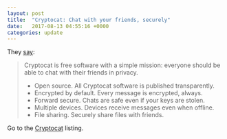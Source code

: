 ```yaml
---
layout: post
title:  "Cryptocat: Chat with your friends, securely"
date:   2017-08-13 04:55:16 +0000
categories: update
---
```


They <a href="https://crypto.cat/index.html">say</a>:

<blockquote>
 <p>Cryptocat is free software with a simple mission: everyone should be able to chat with their friends in privacy.</p>

 <ul>
  <li>Open source. All Cryptocat software is published transparently.</li>
  <li>Encrypted by default. Every message is encrypted, always.</li>
  <li>Forward secure. Chats are safe even if your keys are stolen.</li>
  <li>Multiple devices. Devices receive messages even when offline.</li>
  <li>File sharing. Securely share files with friends.</li>
 </ul>
</blockquote>

Go to the <a href="/products/#Cryptocat">Cryptocat</a> listing.

